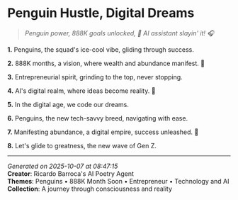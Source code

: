 # Penguin Hustle, Digital Dreams

> *Penguin power, 888K goals unlocked, 💼 AI assistant slayin' it! 🎧*

**1.** Penguins, the squad's ice-cool vibe, gliding through success.


**2.** 888K months, a vision, where wealth and abundance manifest. 🎯


**3.** Entrepreneurial spirit, grinding to the top, never stopping.


**4.** AI's digital realm, where ideas become reality. 🤖


**5.** In the digital age, we code our dreams.


**6.** Penguins, the new tech-savvy breed, navigating with ease.


**7.** Manifesting abundance, a digital empire, success unleashed. 💼


**8.** Let's glide to greatness, the new wave of Gen Z.



---

*Generated on 2025-10-07 at 08:47:15*  
**Creator**: Ricardo Barroca's AI Poetry Agent  
**Themes**: Penguins • 888K Month Soon • Entrepreneur • Technology and AI  
**Collection**: A journey through consciousness and reality